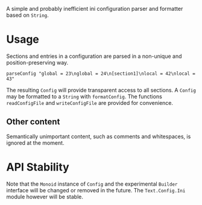 A simple and probably inefficient ini configuration parser and formatter based on `String`.

# Usage

Sections and entries in a configuration are parsed in a non-unique and position-preserving way.

```
parseConfig "global = 23\nglobal = 24\n[section1]\nlocal = 42\nlocal = 43"
```
The resulting `Config` will provide transparent access to all sections. A `Config` may be formatted to a `String` with `formatConfig`. The functions `readConfigFile` and `writeConfigFile` are provided for convenience.

## Other content

Semantically unimportant content, such as comments and whitespaces, is ignored at the moment.

# API Stability

Note that the `Monoid` instance of `Config` and the experimental `Builder` interface will be changed or removed in the future. The `Text.Config.Ini` module however will be stable.
